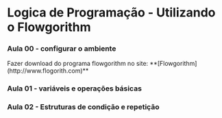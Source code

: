 # Logica de Programação - Utilizando o Flowgorithm

<h3> Aula 00 - configurar o ambiente</h3>
<p> Fazer download do programa flowgorithm no site: **[Flowgorithm](http://www.flogorith.com)**</p>


<h3> Aula 01 - variáveis e operações básicas </h3>
<p></p>

<h3> Aula 02 - Estruturas de condição e repetição
<p></p>
  




